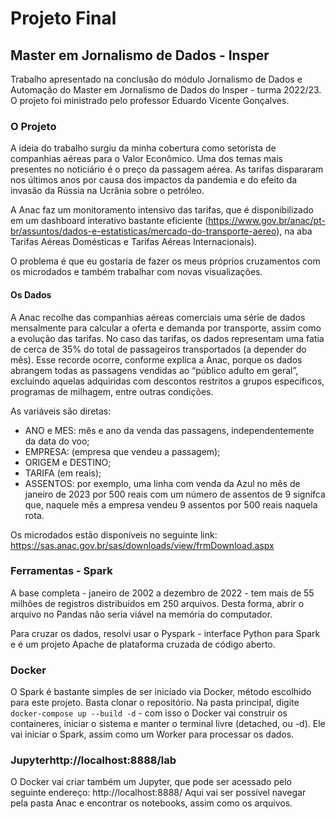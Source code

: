 # Projeto Final 
## Master em Jornalismo de Dados - Insper

Trabalho apresentado na conclusão do módulo Jornalismo de Dados e Automação do Master em Jornalismo de Dados do Insper - turma 2022/23. O projeto foi ministrado pelo professor Eduardo Vicente Gonçalves.  

### O Projeto

A ideia do trabalho surgiu da minha cobertura como setorista de companhias aéreas para o Valor Econômico. Uma dos temas mais presentes no noticiário é o preço da passagem aérea. As tarifas dispararam nos últimos anos por causa dos impactos da pandemia e do efeito da invasão da Rússia na Ucrânia sobre o petróleo. 

A Anac faz um monitoramento intensivo das tarifas, que é disponibilizado em um dashboard interativo bastante eficiente (https://www.gov.br/anac/pt-br/assuntos/dados-e-estatisticas/mercado-do-transporte-aereo), na aba Tarifas Aéreas Domésticas e Tarifas Aéreas Internacionais).

O problema é que eu gostaria de fazer os meus próprios cruzamentos com os microdados e também trabalhar com novas visualizações. 

#### Os Dados

A Anac recolhe das companhias aéreas comerciais uma série de dados mensalmente para calcular a oferta e demanda por transporte, assim como a evolução das tarifas. No caso das tarifas, os dados representam uma fatia de cerca de 35% do total de passageiros transportados (a depender do mês). Esse recorde ocorre, conforme explica a Anac, porque os dados abrangem todas as passagens vendidas ao “público adulto em geral”, excluindo aquelas adquiridas com descontos restritos a grupos específicos, programas de milhagem, entre outras condições. 

As variáveis são diretas:
- ANO e MES: mês e ano da venda das passagens, independentemente da data do voo;
- EMPRESA: (empresa que vendeu a passagem);
- ORIGEM e DESTINO;
- TARIFA (em reais);
- ASSENTOS: por exemplo, uma linha com venda da Azul no mês de janeiro de 2023 por 500 reais com um número de assentos de 9 signifca que, naquele mês a empresa vendeu 9 assentos por 500 reais naquela rota. 

Os microdados estão disponíveis no seguinte link: https://sas.anac.gov.br/sas/downloads/view/frmDownload.aspx

### Ferramentas - Spark

A base completa - janeiro de 2002 a dezembro de 2022 - tem mais de 55 milhões de registros distribuídos em 250 arquivos. Desta forma, abrir o arquivo no Pandas não seria viável na memória do computador. 

Para cruzar os dados, resolvi usar o Pyspark - interface Python para Spark e é um projeto Apache de plataforma cruzada de código aberto. 

### Docker
O Spark é bastante simples de ser iniciado via Docker, método escolhido para este projeto. 
Basta clonar o repositório. Na pasta principal, digite `docker-compose up --build -d` - com isso o Docker vai construir os containeres, iniciar o sistema e manter o terminal livre (detached, ou -d). Ele vai iniciar o Spark, assim como um Worker para processar os dados. 

### Jupyterhttp://localhost:8888/lab
O Docker vai criar também um Jupyter, que pode ser acessado pelo seguinte endereço: http://localhost:8888/
Aqui vai ser possível navegar pela pasta Anac e encontrar os notebooks, assim como os arquivos. 